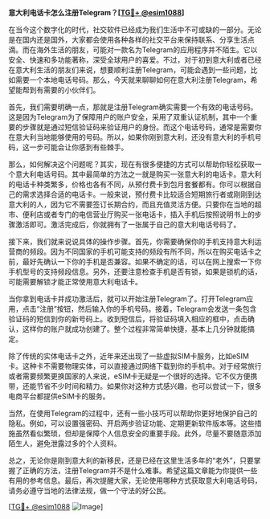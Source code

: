 **意大利电话卡怎么注册Telegram？[[TG💪+ @esim1088](https://t.me/s/esim1088)]**

在当今这个数字化的时代，社交软件已经成为我们生活中不可或缺的一部分。无论是在国内还是国外，大家都会使用各种各样的社交平台来保持联系、分享生活点滴。而在海外生活的朋友，可能对一款名为Telegram的应用程序并不陌生。它以安全、快速和多功能著称，深受全球用户的喜爱。不过，对于初到意大利或者已经在意大利生活的朋友们来说，想要顺利注册Telegram，可能会遇到一些问题，比如需要一个本地电话号码。那么，今天就来聊聊如何在意大利注册Telegram，希望能帮到有需要的小伙伴们。

首先，我们需要明确一点，那就是注册Telegram确实需要一个有效的电话号码。这是因为Telegram为了保障用户的账户安全，采用了双重认证机制，其中一个重要的步骤就是通过短信验证码来验证用户的身份。而这个电话号码，通常是需要你在意大利当地能够使用的号码。所以，如果你刚到意大利，还没有意大利的手机号码，这一步可能会让你感到有些棘手。

那么，如何解决这个问题呢？其实，现在有很多便捷的方式可以帮助你轻松获取一个意大利电话号码。其中最简单的方法之一就是购买一张意大利的电话卡。意大利的电话卡种类繁多，价格也各有不同，从预付费卡到包月套餐都有。你可以根据自己的需求选择合适的电话卡。一般来说，预付费卡比较适合短期旅行者或刚刚到达意大利的人，因为它不需要签订长期合约，而且充值灵活方便。只要你在当地的超市、便利店或者专门的电信营业厅购买一张电话卡，插入手机后按照说明书上的步骤激活即可。激活完成后，你就拥有了一张属于自己的意大利电话号码了。

接下来，我们就来说说具体的操作步骤。首先，你需要确保你的手机支持意大利运营商的频段。因为不同国家的手机可能支持的频段有所不同，所以在购买电话卡之前，最好先确认一下你的手机是否兼容。如果不确定的话，可以在网上搜索一下你手机型号的支持频段信息。另外，还要注意检查手机是否有锁，如果是锁机的话，可能需要解锁才能正常使用意大利电话卡。

当你拿到电话卡并成功激活后，就可以开始注册Telegram了。打开Telegram应用，点击“注册”按钮，然后输入你的手机号码。接着，Telegram会发送一条包含验证码的短信到你的新号码上。收到短信后，将验证码填入相应的框中，点击确认，这样你的账户就成功创建了。整个过程非常简单快捷，基本上几分钟就能搞定。

除了传统的实体电话卡之外，近年来还出现了一些虚拟SIM卡服务，比如eSIM卡。这种卡不需要物理实体，可以直接通过网络下载到你的手机中。对于经常旅行或者需要频繁更换国家的人来说，eSIM卡无疑是一个很好的选择。它不仅方便携带，还能节省不少时间和精力。如果你对这种方式感兴趣，也可以尝试一下，很多电商平台都提供eSIM卡的服务。

当然，在使用Telegram的过程中，还有一些小技巧可以帮助你更好地保护自己的隐私。例如，可以设置强密码、开启两步验证功能、定期更新软件版本等。这些措施虽然看似繁琐，但却是保障个人信息安全的重要手段。此外，尽量不要随意添加陌生人，避免泄露过多的个人资料。

总之，无论你是刚到意大利的新移民，还是已经在这里生活多年的“老外”，只要掌握了正确的方法，注册Telegram并不是什么难事。希望这篇文章能为你提供一些有用的参考信息。最后，再次提醒大家，无论使用哪种方式获取意大利电话号码，请务必遵守当地的法律法规，做一个守法的好公民。

[[TG💪+ @esim1088](https://t.me/s/esim1088) ![Image](https://i.postimg.cc/4NQfJmqS/Snipaste-2025-05-13-00-14-12.png)]